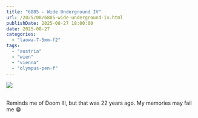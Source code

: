```yaml
---
title: "6885 - Wide Underground IV"
url: /2025/08/6885-wide-underground-iv.html
publishDate: 2025-08-27 18:00:00
date: 2025-08-27
categories:
  - "laowa-7-5mm-f2"
tags:
  - "austria"
  - "wien"
  - "vienna"
  - "olympus-pen-f"
---
```

<div class="container">
<div class="center"><a target="_blank" href="https://d25zfm9zpd7gm5.cloudfront.net/1200x1200/2021/20210404_000507_lr.jpg"><img class="webfeedsFeaturedVisual" src="https://d25zfm9zpd7gm5.cloudfront.net/0600x0600/2021/20210404_000507_lr.jpg" /></a></div>
</div>
<br />

Reminds me of Doom III, but that was 22 years ago. My
memories may fail me :grin:
